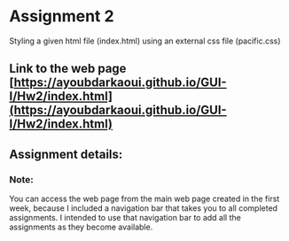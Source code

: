 # Assignment 2


Styling a given html file (index.html) using an external css file (pacific.css)

## Link to the web page [https://ayoubdarkaoui.github.io/GUI-I/Hw2/index.html](https://ayoubdarkaoui.github.io/GUI-I/Hw2/index.html)

## Assignment details: 


### Note: 

You can access the web page from the main web page created in the first week, because I included a navigation bar that takes you 
to all completed assignments. I intended to use that navigation bar to add all the assignments as they become available. 


